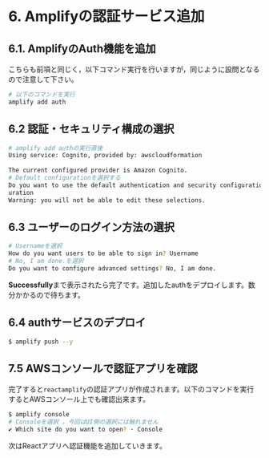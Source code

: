 # 6. Amplifyの認証サービス追加

## 6.1. AmplifyのAuth機能を追加

こちらも前項と同じく，以下コマンド実行を行いますが，同じように設問となるので注意して下さい。

```bash
# 以下のコマンドを実行
amplify add auth
```

## 6.2 認証・セキュリティ構成の選択
```bash
# amplify add authの実行直後
Using service: Cognito, provided by: awscloudformation
 
The current configured provider is Amazon Cognito. 
# Default configurationを選択する
Do you want to use the default authentication and security configuration? Default config
uration
Warning: you will not be able to edit these selections. 
```

## 6.3 ユーザーのログイン方法の選択 

```bash
# Usernameを選択
How do you want users to be able to sign in? Username
# No, I am done.を選択
Do you want to configure advanced settings? No, I am done.
```

**Successfully**まで表示されたら完了です。追加したauthをデプロイします。数分かかるので待ちます。

## 6.4 authサービスのデプロイ

```bash
$ amplify push --y
```

## 7.5 AWSコンソールで認証アプリを確認

完了すると`reactamplify`の認証アプリが作成されます。以下のコマンドを実行するとAWSコンソール上でも確認出来ます。

```bash
$ amplify console
# Consoleを選択 ，今回はUI側の選択には触れません
✔ Which site do you want to open? · Console
```

次はReactアプリへ認証機能を追加していきます。